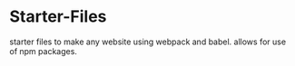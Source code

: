 # Starter-Files
starter files to make any website using webpack and babel. allows for use of npm packages.
